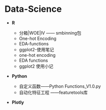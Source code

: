 # Data-Science
* **R**
  * 分箱|WOE|IV —— smbinning包
  * One-hot Encoding
  * EDA-functions
  * ggplot2-使用笔记
  * one-hot encoding
  * EDA functions
  * ggplot2 使用小记

* **Python**
  * 自定义函数——Python Functions_V1.0.py
  * 自动化特征工程 ——featuretools库
  
* **Plotly**

